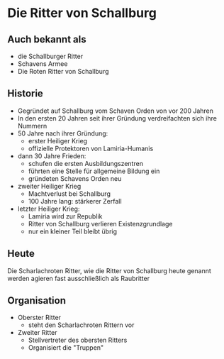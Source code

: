 # Die Ritter von Schallburg

## Auch bekannt als 

- die Schallburger Ritter
- Schavens Armee
- Die Roten Ritter von Schallburg

## Historie

- Gegründet auf Schallburg vom Schaven Orden von vor 200 Jahren
- In den ersten 20 Jahren seit ihrer Gründung verdreifachten sich ihre Nummern
- 50 Jahre nach ihrer Gründung: 
    - erster Heiliger Krieg
    - offizielle Protektoren von Lamiria-Humanis
- dann 30 Jahre Frieden:
    - schufen die ersten Ausbildungszentren
    - führten eine Stelle für allgemeine Bildung ein
    - gründeten Schavens Orden neu
- zweiter Heiliger Krieg
    - Machtverlust bei Schallburg
    - 100 Jahre lang: stärkerer Zerfall 
- letzter Heiliger Krieg:
    - Lamiria wird zur Republik
    - Ritter von Schallburg verlieren Existenzgrundlage
    - nur ein kleiner Teil bleibt übrig
    
## Heute
Die Scharlachroten Ritter, wie die Ritter von Schallburg heute genannt werden agieren fast ausschließlich als Raubritter

## Organisation

- Oberster Ritter
	+ steht den Scharlachroten Rittern vor
- Zweiter Ritter
    + Stellvertreter des obersten Ritters
    + Organisiert die "Truppen"





